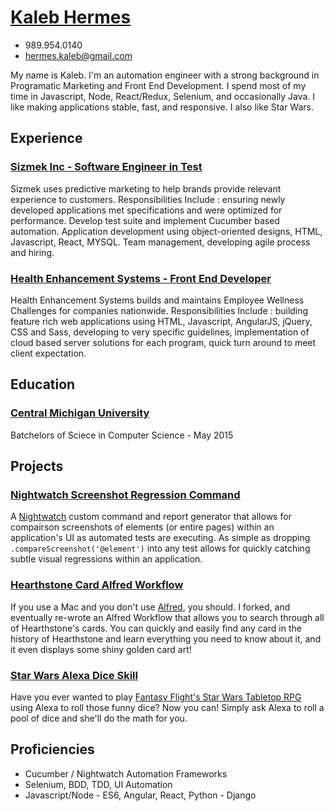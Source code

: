 # [Kaleb Hermes](http://www.kalebhermes.com/resume_kaleb_hermes.pdf)

* 989.954.0140
* hermes.kaleb@gmail.com

My name is Kaleb. I'm an automation engineer with a strong background in Programatic Marketing and Front End Development. I spend most of my time in Javascript, Node, React/Redux, Selenium, and occasionally Java. I like making applications stable, fast, and responsive. I also like Star Wars.

## Experience
### [Sizmek Inc - Software Engineer in Test](https://www.sizmek.com)
Sizmek uses predictive marketing to help brands provide relevant experience to customers. Responsibilities Include : ensuring newly developed applications met specifications and were optimized for performance. Develop test suite and implement Cucumber based automation. Application development using object-oriented designs, HTML, Javascript, React, MYSQL. Team management, developing agile process and hiring.

### [Health Enhancement Systems - Front End Developer](https://www.healthenhancementsystems.com)
Health Enhancement Systems builds and maintains Employee Wellness Challenges for companies nationwide. Responsibilities Include : building feature rich web applications using HTML, Javascript, AngularJS, jQuery, CSS and Sass, developing to very specific guidelines, implementation of cloud based server solutions for each program, quick turn around to meet client expectation.

## Education
### [Central Michigan University](https://www.cmich.edu)
Batchelors of Sciece in Computer Science - May 2015

## Projects
### [Nightwatch Screenshot Regression Command](https://www.github.com)
A [Nightwatch](https://www.nightwatchjs.org) custom command and report generator that allows for compairson screenshots of elements (or entire pages) within an application's UI as automated tests are executing. As simple as dropping `.compareScreenshot('@element')` into any test allows for quickly catching subtle visual regressions within an application.

### [Hearthstone Card Alfred Workflow](https://github.com/kalebhermes/alfred-hearthstone)
If you use a Mac and you don't use [Alfred](https://www.alfredapp.com/), you should. I forked, and eventually re-wrote an Alfred Workflow that allows you to search through all of Hearthstone's cards. You can quickly and easily find any card in the history of Hearthstone and learn everything you need to know about it, and it even displays some shiny golden card art! 

### [Star Wars Alexa Dice Skill](https://www.amazon.com/kalebhermes-com-Rebel-Dice/dp/B06XJ6Z9D7/ref=sr_1_1?s=digital-skills&ie=UTF8&qid=1511294343&sr=1-1&keywords=rebel+dice)
Have you ever wanted to play [Fantasy Flight's Star Wars Tabletop RPG](https://www.fantasyflightgames.com/en/starwarsrpg/) using Alexa to roll those funny dice? Now you can! Simply ask Alexa to roll a pool of dice and she'll do the math for you. 

## Proficiencies
* Cucumber / Nightwatch Automation Frameworks
* Selenium, BDD, TDD, UI Automation
* Javascript/Node - ES6, Angular, React, Python - Django